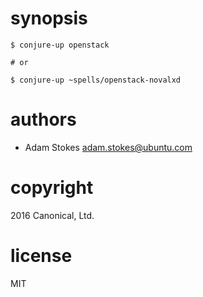 # synopsis

```
$ conjure-up openstack

# or

$ conjure-up ~spells/openstack-novalxd
```

# authors

- Adam Stokes <adam.stokes@ubuntu.com>

# copyright

2016 Canonical, Ltd.

# license

MIT
